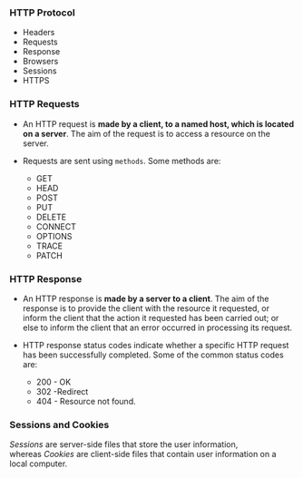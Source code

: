 
### HTTP Protocol 

- Headers
- Requests
- Response
- Browsers
- Sessions
- HTTPS

### HTTP Requests

- An HTTP request is **made by a client, to a named host, which is located on a server**. The aim of the request is to access a resource on the server.

- Requests are sent using `methods`. Some methods are:
	+ GET
	+ HEAD
	+ POST
	+ PUT
	+ DELETE
	+ CONNECT
	+ OPTIONS
	+ TRACE
	+ PATCH

### HTTP Response

- An HTTP response is **made by a server to a client**. The aim of the response is to provide the client with the resource it requested, or inform the client that the action it requested has been carried out; or else to inform the client that an error occurred in processing its request.

- HTTP response status codes indicate whether a specific HTTP request has been successfully completed. Some of the common status codes are:
	+ 200 - OK
	+ 302 -Redirect
	+ 404 - Resource not found. 

### Sessions and Cookies

_Sessions_ are server-side files that store the user information, whereas _Cookies_ are client-side files that contain user information on a local computer.